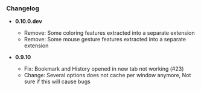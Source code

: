 ### Changelog


- **0.10.0.dev**
  - Remove: Some coloring features extracted into a separate extension
  - Remove: Some mouse gesture features extracted into a separate extension

- **0.9.10**
  - Fix: Bookmark and History opened in new tab not working (#23)
  - Change: Several options does not cache per window anymore, Not sure if this will cause bugs
